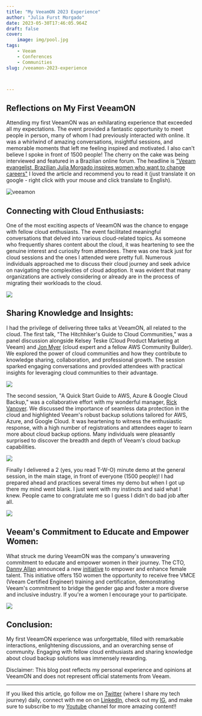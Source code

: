 ```yaml
---
title: "My VeeamON 2023 Experience"
author: "Julia Furst Morgado"
date: 2023-05-30T17:46:05.964Z
draft: false
cover:
    image: img/pool.jpg
tags: 
    - Veeam
    - Conferences
    - Communities
slug: /veeamon-2023-experience



---
```

## Reflections on My First VeeamON
Attending my first VeeamON was an exhilarating experience that exceeded all my expectations. The event provided a fantastic opportunity to meet people in person, many of whom I had previously interacted with online. It was a whirlwind of amazing conversations, insightful sessions, and memorable moments that left me feeling inspired and motivated. I also can't believe I spoke in front of 1500 people! The cherry on the cake was being interviewed and featured in a Brazilian online forum. The headline is ["Veeam evangelist, Brazilian Julia Morgado inspires women who want to change careers"](https://itforum.com.br/noticias/veeam-julia-morgado-mulheres-carreira/) I loved the article and recommend you to read it (just translate it on google - right click with your mouse and click translate to English).

<!-- ![](https://blog-imgs-23.s3.amazonaws.com/collage-veeamon23.png) -->
![veeamon](https://blog-imgs-23.s3.amazonaws.com/collage-veeamon23.png)

## Connecting with Cloud Enthusiasts:
One of the most exciting aspects of VeeamON was the chance to engage with fellow cloud enthusiasts. The event facilitated meaningful conversations that delved into various cloud-related topics. As someone who frequently shares content about the cloud, it was heartening to see the genuine interest and curiosity from attendees. There was one track just for cloud sessions and the ones I attended were pretty full. Numerous individuals approached me to discuss their cloud journey and seek advice on navigating the complexities of cloud adoption. It was evident that many organizations are actively considering or already are in the process of migrating their workloads to the cloud.

![](https://blog-imgs-23.s3.amazonaws.com/veeamon-collage.png)

## Sharing Knowledge and Insights:
I had the privilege of delivering three talks at VeeamON, all related to the cloud. The first talk, "The Hitchhiker's Guide to Cloud Communities," was a panel discussion alongside Kelsey Teske (Cloud Product Marketing at Veeam) and [Jon Myer](https://twitter.com/_JonMyer) (cloud expert and a fellow AWS Community Builder). We explored the power of cloud communities and how they contribute to knowledge sharing, collaboration, and professional growth. The session sparked engaging conversations and provided attendees with practical insights for leveraging cloud communities to their advantage.

![](https://blog-imgs-23.s3.amazonaws.com/hitchhiker.JPG)

The second session, "A Quick Start Guide to AWS, Azure & Google Cloud Backup," was a collaborative effort with my wonderful manager, [Rick Vanover](https://twitter.com/RickVanover). We discussed the importance of seamless data protection in the cloud and highlighted Veeam's robust backup solutions tailored for AWS, Azure, and Google Cloud. It was heartening to witness the enthusiastic response, with a high number of registrations and attendees eager to learn more about cloud backup options. Many individuals were pleasantly surprised to discover the breadth and depth of Veeam's cloud backup capabilities.

![](https://blog-imgs-23.s3.amazonaws.com/quickstart-veeamon.png)

Finally I delivered a 2 (yes, you read T-W-O) minute demo at the general session, in the main stage, in front of everyone (1500 people)! I had prepared ahead and practices several times my demo but when I got up there my mind went blank. I just went with my instincts and said what I knew. People came to congratulate me so I guess I didn't do bad job after all.

![](https://blog-imgs-23.s3.amazonaws.com/gs-vba.png)

## Veeam's Commitment to Educate and Empower Women:
What struck me during VeeamON was the company's unwavering commitment to educate and empower women in their journey. The CTO, [Danny Allan](https://www.linkedin.com/in/dannyallan/) announced a new [initiative](https://www.linkedin.com/posts/dannyallan_veeamazing-vmce-womenintech-activity-7066809158787833856-a_0N?utm_source=share&utm_medium=member_desktop) to empower and enhance female talent. This initiative offers 150 women the opportunity to receive free VMCE (Veeam Certified Engineer) training and certification, demonstrating Veeam's commitment to bridge the gender gap and foster a more diverse and inclusive industry. If you're a women I encourage your to participate. 

![](https://blog-imgs-23.s3.amazonaws.com/danny-veeamon.JPG)

## Conclusion:
My first VeeamON experience was unforgettable, filled with remarkable interactions, enlightening discussions, and an overarching sense of community. Engaging with fellow cloud enthusiasts and sharing knowledge about cloud backup solutions was immensely rewarding. 


Disclaimer: This blog post reflects my personal experience and opinions at VeeamON and does not represent official statements from Veeam.


***
If you liked this article, go follow me on [Twitter](https://twitter.com/juliafmorgado) (where I share my tech journey) daily, connect with me on on [LinkedIn](https://www.linkedin.com/in/juliafmorgado/), check out my [IG](https://www.instagram.com/juliafmorgado/), and make sure to subscribe to my [Youtube](https://www.youtube.com/c/JuliaFMorgado) channel for more amazing content!!
